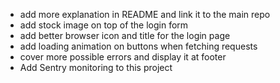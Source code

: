 - add more explanation in README and link it to the main repo
- add stock image on top of the login form
- add better browser icon and title for the login page
- add loading animation on buttons when fetching requests
- cover more possible errors and display it at footer
- Add Sentry monitoring to this project
